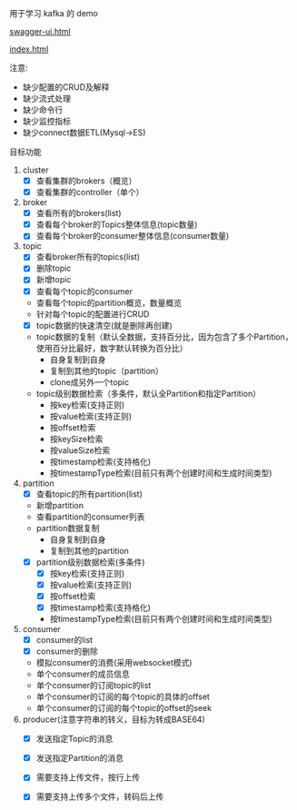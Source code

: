 用于学习 kafka 的 demo

[swagger-ui.html](http://localhost:8787/demo_kafka/swagger-ui.html)

[index.html](http://localhost:8787/demo_kafka/index.html)


注意:
* 缺少配置的CRUD及解释
* 缺少流式处理
* 缺少命令行
* 缺少监控指标
* 缺少connect数据ETL(Mysql->ES)

目标功能
1. cluster
   * [x] 查看集群的brokers（概览）
   * [x] 查看集群的controller（单个）
2. broker
   * [x] 查看所有的brokers(list)
   * [x] 查看每个broker的Topics整体信息(topic数量)
   * [x] 查看每个broker的consumer整体信息(consumer数量)
3. topic
   * [x] 查看broker所有的topics(list)
   * [x] 删除topic
   * [x] 新增topic
   * [x] 查看每个topic的consumer
   * 查看每个topic的partition概览，数量概览
   * 针对每个topic的配置进行CRUD
   * [x] topic数据的快速清空(就是删除再创建)
   * topic数据的复制（默认全数据，支持百分比，因为包含了多个Partition，使用百分比最好，数字默认转换为百分比）
     * 自身复制到自身
     * 复制到其他的topic（partition）
     * clone成另外一个topic
   * topic级别数据检索（多条件，默认全Partition和指定Partition）
     * 按key检索(支持正则)
     * 按value检索(支持正则)
     * 按offset检索
     * 按keySize检索
     * 按valueSize检索
     * 按timestamp检索(支持格化)  
     * 按timestampType检索(目前只有两个创建时间和生成时间类型)  
4. partition
   * [x] 查看topic的所有partition(list)
   *  新增partition
   * 查看partition的consumer列表
   * partition数据复制
     * 自身复制到自身
     * 复制到其他的partition
   * [x] partition级别数据检索(多条件)
     * [x] 按key检索(支持正则)
     * [x] 按value检索(支持正则)
     * [x] 按offset检索
     * [x] 按timestamp检索(支持格化)  
     * 按timestampType检索(目前只有两个创建时间和生成时间类型)    
5. consumer
   * [x] consumer的list
   * [x] consumer的删除
   * 模拟consumer的消费(采用websocket模式)
   * 单个consumer的成员信息
   * 单个consumer的订阅topic的list
   * 单个consumer的订阅的每个topic的具体的offset
   * 单个consumer的订阅的每个topic的offset的seek
6. producer(注意字符串的转义，目标为转成BASE64)
   * [x] 发送指定Topic的消息
   * [x] 发送指定Partition的消息
   * [x] 需要支持上传文件，按行上传
   * [x] 需要支持上传多个文件，转码后上传





  

 

 